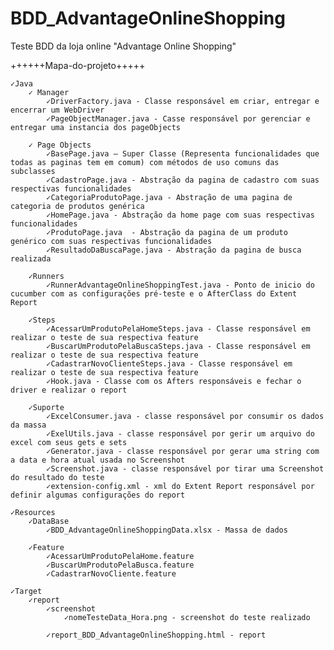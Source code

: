 # BDD_AdvantageOnlineShopping
Teste BDD da loja online "Advantage Online Shopping"


++++++Mapa-do-projeto+++++

	✓Java
		✓ Manager
			✓DriverFactory.java - Classe responsável em criar, entregar e encerrar um WebDriver
			✓PageObjectManager.java - Casse responsável por gerenciar e entregar uma instancia dos pageObjects 
			
		✓ Page Objects
			✓BasePage.java – Super Classe (Representa funcionalidades que todas as paginas tem em comum) com métodos de uso comuns das subclasses
			✓CadastroPage.java - Abstração da pagina de cadastro com suas respectivas funcionalidades
			✓CategoriaProdutoPage.java - Abstração de uma pagina de categoria de produtos genérica
			✓HomePage.java - Abstração da home page com suas respectivas funcionalidades
			✓ProdutoPage.java  - Abstração da pagina de um produto genérico com suas respectivas funcionalidades
			✓ResultadoDaBuscaPage.java - Abstração da pagina de busca realizada
			
		✓Runners
			✓RunnerAdvantageOnlineShoppingTest.java - Ponto de inicio do cucumber com as configurações pré-teste e o AfterClass do Extent Report
			
		✓Steps
			✓AcessarUmProdutoPelaHomeSteps.java - Classe responsável em realizar o teste de sua respectiva feature
			✓BuscarUmProdutoPelaBuscaSteps.java - Classe responsável em realizar o teste de sua respectiva feature
			✓CadastrarNovoClienteSteps.java - Classe responsável em realizar o teste de sua respectiva feature
			✓Hook.java - Classe com os Afters responsáveis e fechar o driver e realizar o report
			
		✓Suporte
			✓ExcelConsumer.java - classe responsável por consumir os dados da massa
			✓ExelUtils.java - classe responsável por gerir um arquivo do excel com seus gets e sets
			✓Generator.java - classe responsável por gerar uma string com a data e hora atual usada no Screenshot
			✓Screenshot.java - classe responsável por tirar uma Screenshot do resultado do teste
			✓extension-config.xml - xml do Extent Report responsável por definir algumas configurações do report
		
	✓Resources
		✓DataBase
			✓BDD_AdvantageOnlineShoppingData.xlsx - Massa de dados
			
		✓Feature
			✓AcessarUmProdutoPelaHome.feature
			✓BuscarUmProdutoPelaBusca.feature
			✓CadastrarNovoCliente.feature
		
	✓Target			
		✓report
			✓screenshot
				✓nomeTesteData_Hora.png - screenshot do teste realizado
				
			✓report_BDD_AdvantageOnlineShopping.html - report
